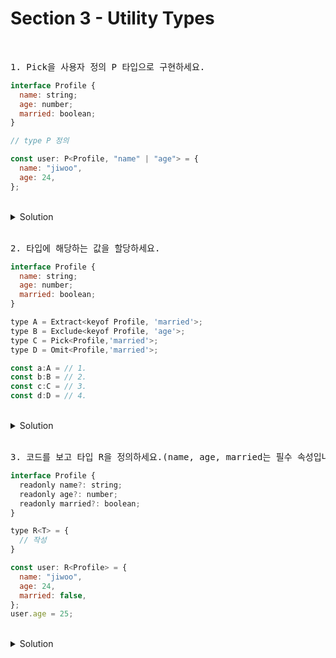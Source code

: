 # Section 3 - Utility Types

<br>

<pre>1. Pick을 사용자 정의 P 타입으로 구현하세요.</pre>

```js
interface Profile {
  name: string;
  age: number;
  married: boolean;
}

// type P 정의

const user: P<Profile, "name" | "age"> = {
  name: "jiwoo",
  age: 24,
};
```

<br>

<details>
  <summary>Solution</summary>

```js
type P<T,S extends keyof T> = {
  [key in S ]: T[key];
}
const user:P<Profile,'name'|'age'> = {
  name: "jiwoo",
  age: 24
}
```

</details>

<br>

<pre>2. 타입에 해당하는 값을 할당하세요.</pre>

```js
interface Profile {
  name: string;
  age: number;
  married: boolean;
}

type A = Extract<keyof Profile, 'married'>;
type B = Exclude<keyof Profile, 'age'>;
type C = Pick<Profile,'married'>;
type D = Omit<Profile,'married'>;

const a:A = // 1.
const b:B = // 2.
const c:C = // 3.
const d:D = // 4.
```

<br>

<details>
  <summary>Solution</summary>

```js
type A = 'married';
type B = 'name' | 'married'
type C = { married: boolean; }
type D = { name: string; age: number; }

const a:A = 'married';
const b:B = 'name'; or // 'married'
const c:C = { married: false }
const d:D = { name: 'zooyaho'; age: 24; }
```

</details>

<br>

<pre>3. 코드를 보고 타입 R을 정의하세요.(name, age, married는 필수 속성입니다)</pre>

```js
interface Profile {
  readonly name?: string;
  readonly age?: number;
  readonly married?: boolean;
}

type R<T> = {
  // 작성
}

const user: R<Profile> = {
  name: "jiwoo",
  age: 24,
  married: false,
};
user.age = 25;
```

<br>

<details>
  <summary>Solution</summary>

```js
type R<T> = {
  -readonly [key in keyof T]-? : T[key];
}
```

</details>
